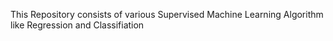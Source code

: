 This Repository consists of various Supervised Machine Learning Algorithm like Regression and Classifiation
